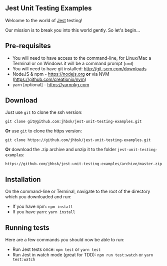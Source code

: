 ## Jest Unit Testing Examples

Welcome to the world of [Jest](https://facebook.github.io/jest/) testing!

Our mission is to break you into this world gently. So let's begin...

## Pre-requisites
* You will need to have access to the command-line, for Linux/Mac a Terminal or on Windows it will be a command prompt (`cmd`)
* You will need to have git installed: http://git-scm.com/downloads
* NodeJS & npm - https://nodejs.org **or** via NVM (https://github.com/creationix/nvm)
* yarn [optional] - https://yarnpkg.com

## Download

Just use `git` to clone the ssh version:

    git clone git@github.com:jhbsk/jest-unit-testing-examples.git

**Or** use `git` to clone the https version:

	git clone https://github.com/jhbsk/jest-unit-testing-examples.git

**Or** download the .zip archive and unzip it to the folder `jest-unit-testing-examples`:

	https://github.com/jhbsk/jest-unit-testing-examples/archive/master.zip

## Installation

On the command-line or Terminal, navigate to the root of the directory which you downloaded and run:

* If you have npm: `npm install`
* If you have yarn: `yarn install`

## Running tests

Here are a few commands you should now be able to run:

* Run Jest tests once: `npm test` or `yarn test`
* Run Jest in watch mode (great for TDD): `npm run test:watch` or `yarn test:watch`
